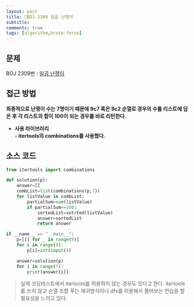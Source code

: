 ```yaml
---
layout: post
title: 📝BOJ-2309 일곱 난쟁이
subtitle: 
comments: true
tags: [algorithm,brute-force]
---
```


## 문제
BOJ 2309번 : [일곱 난쟁이](https://www.acmicpc.net/problem/2309)  
## 접근 방법

**최종적으로 난쟁이 수는 7명이기 때문에 9c7 혹은 9c2 순열로 경우의 수를 리스트에 담은 후 각 리스트의 합이 100이 되는 경우를 바로 리턴한다.**

- **사용 라이브러리**  
  **- itertools의 combinations를 사용했다.**  

## 소스 코드
```python
from itertools import combinations

def solution(p):
    answer=[]
    combList=list(combinations(p,7))
    for listValue in combList:
        partialSum=sum(listValue)
        if partialSum==100:
            sortedList=sotrted(listValue)
            answer=sortedList
            return answer

if __name__ == "__main__":
    p=[[] for _ in range(9)]
    for i in range(9):
        p[i]=int(input())

    answer=solution(p)
    for i in range(7):
        print(answer[i])

```  


<!-- {% include algorithm-solution.md %} -->
<!-- {% include BOJ-2309.md %} -->

> 실제 코딩테스트에서 itertools를 허용하지 않는 경우도 있다고 한다. itertools를 쓰지 않고 순열 조합 푸는 재귀방식이나 dfs를 이용해서 풀어보는 연습을 할 필요성을 느끼고 있다.